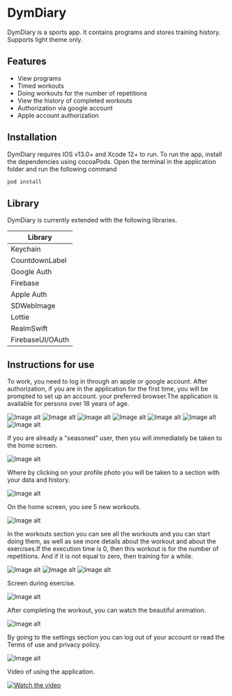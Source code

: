# DymDiary

DymDiary is a sports app. It contains programs and stores training history. Supports light theme only.
## Features

- View programs
- Timed workouts
- Doing workouts for the number of repetitions
- View the history of completed workouts
- Authorization via google account
- Apple account authorization


## Installation

DymDiary requires IOS v13.0+ and Xcode 12+ to run. To run the app, install the dependencies using cocoaPods. Open the terminal in the application folder and run the following command

```sh
pod install
```


## Library

DymDiary is currently extended with the following libraries.

| Library |
| ------ |
| Keychain |
| CountdownLabel |
| Google Auth |
| Firebase |
| Apple Auth |
| SDWebImage |
| Lottie |
| RealmSwift |
| FirebaseUI/OAuth |


## Instructions for use

To work, you need to log in through an apple or google account. After authorization, if you are in the application for the first time, you will be prompted to set up an account.
your preferred browser.The application is available for persons over 18 years of age.

![Image alt](https://github.com/Sergey-Starushkin/DymDiaryPhoto/raw/main/1.png)
![Image alt](https://github.com/Sergey-Starushkin/DymDiaryPhoto/raw/main/2.png)
![Image alt](https://github.com/Sergey-Starushkin/DymDiaryPhoto/raw/main/4.png)
![Image alt](https://github.com/Sergey-Starushkin/DymDiaryPhoto/raw/main/5.png)
![Image alt](https://github.com/Sergey-Starushkin/DymDiaryPhoto/raw/main/6.png)
![Image alt](https://github.com/Sergey-Starushkin/DymDiaryPhoto/raw/main/7.png)
![Image alt](https://github.com/Sergey-Starushkin/DymDiaryPhoto/raw/main/8.png)

If you are already a "seasoned" user, then you will immediately be taken to the home screen.

![Image alt](https://github.com/Sergey-Starushkin/DymDiaryPhoto/raw/main/9.png)

Where by clicking on your profile photo you will be taken to a section with your data and history.

![Image alt](https://github.com/Sergey-Starushkin/DymDiaryPhoto/raw/main/10.png)

On the home screen, you see 5 new workouts.

![Image alt](https://github.com/Sergey-Starushkin/DymDiaryPhoto/raw/main/9.png)

In the workouts section you can see all the workouts and you can start doing them, as well as see more details about the workout and about the exercises.If the execution time is 0, then this workout is for the number of repetitions. And if it is not equal to zero, then training for a while.

![Image alt](https://github.com/Sergey-Starushkin/DymDiaryPhoto/raw/main/11.png)
![Image alt](https://github.com/Sergey-Starushkin/DymDiaryPhoto/raw/main/12.png)
![Image alt](https://github.com/Sergey-Starushkin/DymDiaryPhoto/raw/main/13.png)

Screen during exercise.

![Image alt](https://github.com/Sergey-Starushkin/DymDiaryPhoto/raw/main/14.png)

After completing the workout, you can watch the beautiful animation.

![Image alt](https://github.com/Sergey-Starushkin/DymDiaryPhoto/raw/main/15.png)

By going to the settings section you can log out of your account or read the Terms of use and privacy policy.

![Image alt](https://github.com/Sergey-Starushkin/DymDiaryPhoto/raw/main/15.png)

Video of using the application.

[![Watch the video](https://github.com/Sergey-Starushkin/DymDiaryPhoto/raw/main/1.png)](https://youtu.be/bDlbHvg7Mv4)
